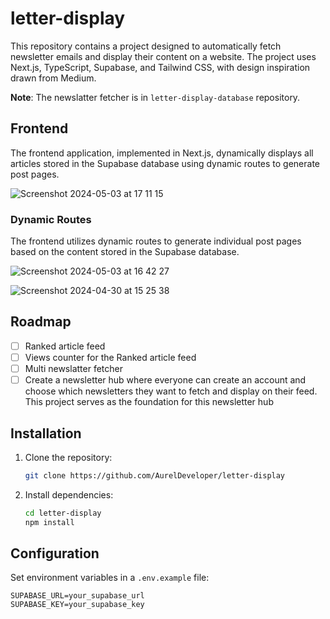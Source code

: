 # letter-display

This repository contains a project designed to automatically fetch newsletter emails and display their content on a website. The project uses Next.js, TypeScript, Supabase, and Tailwind CSS, with design inspiration drawn from Medium.

**Note**: The newslatter fetcher is in `letter-display-database` repository.

## Frontend

The frontend application, implemented in Next.js, dynamically displays all articles stored in the Supabase database using dynamic routes to generate post pages.

![Screenshot 2024-05-03 at 17 11 15](https://github.com/AurelDeveloper/letter-display/assets/150530607/e8a42b89-75db-48a6-a2ed-cb050ab8f7ce)

### Dynamic Routes

The frontend utilizes dynamic routes to generate individual post pages based on the content stored in the Supabase database.

![Screenshot 2024-05-03 at 16 42 27](https://github.com/AurelDeveloper/letter-display/assets/150530607/0e40af1d-cf36-4b80-b667-2e6954145ff5)

![Screenshot 2024-04-30 at 15 25 38](https://github.com/AurelDeveloper/letter-display/assets/150530607/88abddc7-618a-4966-89c7-bc788f29827a)

## Roadmap

- [ ] Ranked article feed
- [ ] Views counter for the Ranked article feed
- [ ] Multi newslatter fetcher
- [ ] Create a newsletter hub where everyone can create an account and choose which newsletters they want to fetch and display on their feed. This project serves as the foundation for this newsletter hub

## Installation

1. Clone the repository:

   ```bash
   git clone https://github.com/AurelDeveloper/letter-display
   ```

2. Install dependencies:

   ```bash
   cd letter-display
   npm install
   ```

## Configuration

Set environment variables in a `.env.example` file:

   ```plaintext
   SUPABASE_URL=your_supabase_url
   SUPABASE_KEY=your_supabase_key
   ```
